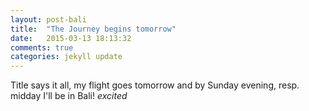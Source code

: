 ```yaml
---
layout: post-bali
title:  "The Journey begins tomorrow" 
date:   2015-03-13 18:13:32
comments: true
categories: jekyll update
---
```

Title says it all, my flight goes tomorrow and by Sunday evening, resp. midday I'll be in Bali! *excited*

